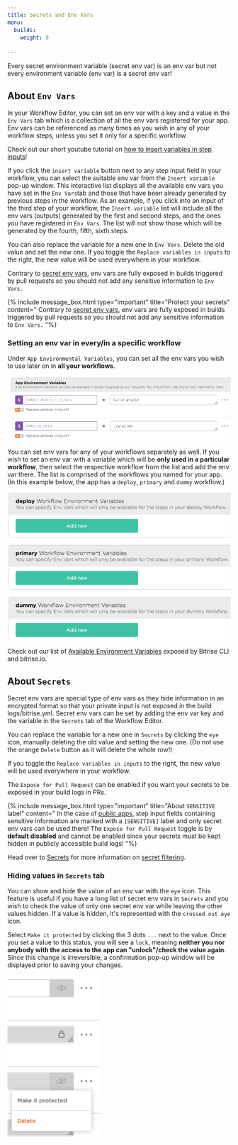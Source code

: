 ```yaml
---
title: Secrets and Env Vars
menu:
  builds:
    weight: 9

---
```

Every secret environment variable (secret env var) is an env var but not every environment variable (env var) is a secret env var!

## About `Env Vars`

In your Workflow Editor, you can set an env var with a key and a value in the `Env Vars` tab which is a collection of all the env vars registered for your app. Env vars can be referenced as many times as you wish in any of your workflow steps, unless you set it only for a specific workflow.

Check out our short youtube tutorial on [how to insert variables in step inputs](https://youtu.be/atuP_1KN41Q)!

If you click the `insert variable` button next to any step input field in your workflow, you can select the suitable env var from the `Insert variable` pop-up window. This interactive list displays all the available env vars you have set in the `Env Vars`tab and those that have been already generated by previous steps in the workflow.
As an example, if you click into an input of the third step of your workflow, the `Insert variable` list will include all the env vars (outputs) generated by the first and second steps, and the ones you have registered in `Env Vars`. The list will not show those which will be generated by the fourth, fifth, sixth steps.

You can also replace the variable for a new one in `Env Vars`. Delete the old value and set the new one. If you toggle the `Replace variables in inputs` to the right, the new value will be used everywhere in your workflow.

Contrary to [secret env vars](#about-secrets/), env vars are fully exposed in builds triggered by pull requests so you should not add any sensitive information to `Env Vars.`

{% include message_box.html type="important" title="Protect your secrets" content=" Contrary to [secret env vars](#about-secrets/), env vars are fully exposed in builds triggered by pull requests so you should not add any sensitive information to `Env Vars.` "%}

### Setting an env var in every/in a specific workflow

Under `App Environmental Variables`, you can set all the env vars you wish to use later on in **all your workflows**.

![Screenshot](/img/builds/app-env-var.png)

You can set env vars for any of your workflows separately as well. If you wish to set an env var with a variable which will be **only used in a particular workflow**, then select the respective workflow from the list and add the env var there. The list is comprised of the workflows you named for your app. (In this example below, the app has a `deploy`, `primary` and `dummy` workflow.)

![Screenshot](/img/builds/workflow-env-var.png)

Check out our list of [Available Environment Variables](/builds/available-environment-variables/) exposed by Bitrise CLI and bitrise.io.

## About `Secrets`

Secret env vars are special type of env vars as they hide information in an encrypted format so that your private input is not exposed in the build logs/bitrise.yml. Secret env vars can be set by adding the env var key and the variable in the `Secrets` tab of the Workflow Editor.

You can replace the variable for a new one in `Secrets` by clicking the `eye` icon, manually deleting the old value and setting the new one. (Do not use the orange `Delete` button as it will delete the whole row!)

If you toggle the `Replace variables in inputs` to the right, the new value will be used everywhere in your workflow.

The `Expose for Pull Request` can be enabled if you want your secrets to be exposed in your build logs in PRs.

{% include message_box.html type="important" title="About `SENSITIVE` label" content=" In the case of [public apps](/adding-a-new-app/public-apps/), step input fields containing sensitive information are marked with a `[SENSITIVE]` label and only secret env vars can be used there! The `Expose for Pull Request` toggle is by **default disabled** and cannot be enabled since your secrets must be kept hidden in publicly accessible build logs! "%}

Head over to [Secrets](/bitrise-cli/secrets/) for more information on [secret filtering](/bitrise-cli/secrets/#secret-filtering-with-bitrise-cli/).

### Hiding values in `Secrets` tab

You can show and hide the value of an env var with the `eye` icon. This feature is useful if you have a long list of secret env vars in `Secrets` and you wish to check the value of only one secret env var while leaving the other values hidden. If a value is hidden, it's represented with the `crossed out eye` icon.

Select `Make it protected` by clicking the 3 dots `...` next to the value. Once you set a value to this status, you will see a `lock`, meaning **neither you nor anybody with the access to the app can "unlock"/check the value again**. Since this change is irreversible, a confirmation pop-up window will be displayed prior to saving your changes.

![Screenshot](/img/builds/secrets-icons.png)